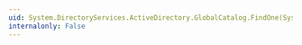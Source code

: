 ```yaml
---
uid: System.DirectoryServices.ActiveDirectory.GlobalCatalog.FindOne(System.DirectoryServices.ActiveDirectory.DirectoryContext,System.String,System.DirectoryServices.ActiveDirectory.LocatorOptions)
internalonly: False
---
```

